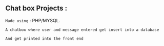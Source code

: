## Chat box Projects : 

`Made using` :  PHP/MYSQL.

`A chatbox where user and message entered get insert into a database`

`And get printed into the front end`

